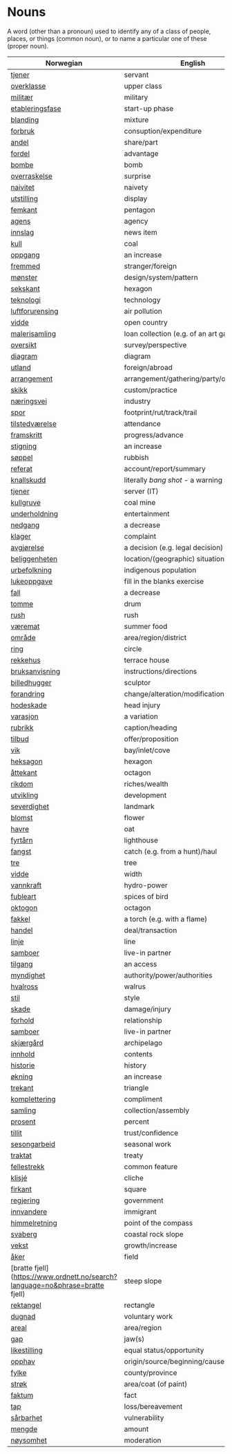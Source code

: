 # Nouns

A word (other than a pronoun) used to identify any of a class of people, places, or things (common noun), or to name a particular one of these (proper noun).

| Norwegian | English | Gender |
| --- | --- | --- |
| [tjener](https://www.ordnett.no/search?language=no&phrase=tjener) | servant | m |
| [overklasse](https://www.ordnett.no/search?language=no&phrase=overklasse) | upper class | m |
| [militær](https://www.ordnett.no/search?language=no&phrase=militær) | military | m |
| [etableringsfase](https://www.ordnett.no/search?language=no&phrase=etableringsfase) | start-up phase | m |
| [blanding](https://www.ordnett.no/search?language=no&phrase=blanding) | mixture | m |
| [forbruk](https://www.ordnett.no/search?language=no&phrase=forbruk) | consuption/expenditure | i |
| [andel](https://www.ordnett.no/search?language=no&phrase=andel) | share/part | m |
| [fordel](https://www.ordnett.no/search?language=no&phrase=fordel) | advantage | m |
| [bombe](https://www.ordnett.no/search?language=no&phrase=bombe) | bomb | m |
| [overraskelse](https://www.ordnett.no/search?language=no&phrase=overraskelse) | surprise | m |
| [naivitet](https://www.ordnett.no/search?language=no&phrase=naivitet) | naivety | m |
| [utstilling](https://www.ordnett.no/search?language=no&phrase=utstilling) | display | m |
| [femkant](https://www.ordnett.no/search?language=no&phrase=femkant) | pentagon | m |
| [agens](https://www.ordnett.no/search?language=no&phrase=agens) | agency | m |
| [innslag](https://www.ordnett.no/search?language=no&phrase=innslag) | news item | i |
| [kull](https://www.ordnett.no/search?language=no&phrase=kull) | coal | i |
| [oppgang](https://www.ordnett.no/search?language=no&phrase=oppgang) | an increase | m |
| [fremmed](https://www.ordnett.no/search?language=no&phrase=fremmed) | stranger/foreign | m |
| [mønster](https://www.ordnett.no/search?language=no&phrase=mønster) | design/system/pattern | i |
| [sekskant](https://www.ordnett.no/search?language=no&phrase=sekskant) | hexagon | m |
| [teknologi](https://www.ordnett.no/search?language=no&phrase=teknologi) | technology | m |
| [luftforurensing](https://www.ordnett.no/search?language=no&phrase=luftforurensing) | air pollution | m |
| [vidde](https://www.ordnett.no/search?language=no&phrase=vidde) | open country | m |
| [malerisamling](https://www.ordnett.no/search?language=no&phrase=malerisamling) | loan collection (e.g. of an art gallery) | m |
| [oversikt](https://www.ordnett.no/search?language=no&phrase=oversikt) | survey/perspective | m |
| [diagram](https://www.ordnett.no/search?language=no&phrase=diagram) | diagram | i |
| [utland](https://www.ordnett.no/search?language=no&phrase=utland) | foreign/abroad | m |
| [arrangement](https://www.ordnett.no/search?language=no&phrase=arrangement) | arrangement/gathering/party/organisation | i |
| [skikk](https://www.ordnett.no/search?language=no&phrase=skikk) | custom/practice | m |
| [næringsvei](https://www.ordnett.no/search?language=no&phrase=næringsvei) | industry | m |
| [spor](https://www.ordnett.no/search?language=no&phrase=spor) | footprint/rut/track/trail | i |
| [tilstedværelse](https://www.ordnett.no/search?language=no&phrase=tilstedværelse) | attendance | i |
| [framskritt](https://www.ordnett.no/search?language=no&phrase=framskritt) | progress/advance | i |
| [stigning](https://www.ordnett.no/search?language=no&phrase=stigning) | an increase | m |
| [søppel](https://www.ordnett.no/search?language=no&phrase=søppel) | rubbish | i |
| [referat](https://www.ordnett.no/search?language=no&phrase=referat) | account/report/summary | i |
| [knallskudd](https://www.ordnett.no/search?language=no&phrase=knallskudd) | literally _bang shot_ - a warning shot gun | i |
| [tjener](https://www.ordnett.no/search?language=no&phrase=tjener) | server (IT) | m |
| [kullgruve](https://www.ordnett.no/search?language=no&phrase=kullgruve) | coal mine | m |
| [underholdning](https://www.ordnett.no/search?language=no&phrase=underholdning) | entertainment | m |
| [nedgang](https://www.ordnett.no/search?language=no&phrase=nedgang) | a decrease | m |
| [klager](https://www.ordnett.no/search?language=no&phrase=klager) | complaint | m |
| [avgjørelse](https://www.ordnett.no/search?language=no&phrase=avgjørelse) | a decision (e.g. legal decision) | m |
| [beliggenheten](https://www.ordnett.no/search?language=no&phrase=beliggenheten) | location/(geographic) situation | m/f |
| [urbefolkning](https://www.ordnett.no/search?language=no&phrase=urbefolkning) | indigenous population | m |
| [lukeoppgave](https://www.ordnett.no/search?language=no&phrase=lukeoppgave) | fill in the blanks exercise | m |
| [fall](https://www.ordnett.no/search?language=no&phrase=fall) | a decrease | i |
| [tomme](https://www.ordnett.no/search?language=no&phrase=tomme) | drum | m |
| [rush](https://www.ordnett.no/search?language=no&phrase=rush) | rush | i |
| [væremat](https://www.ordnett.no/search?language=no&phrase=væremat) | summer food | m |
| [område](https://www.ordnett.no/search?language=no&phrase=område) | area/region/district | i |
| [ring](https://www.ordnett.no/search?language=no&phrase=ring) | circle | m |
| [rekkehus](https://www.ordnett.no/search?language=no&phrase=rekkehus) | terrace house | i |
| [bruksanvisning](https://www.ordnett.no/search?language=no&phrase=bruksanvisning) | instructions/directions | m |
| [billedhugger](https://www.ordnett.no/search?language=no&phrase=billedhugger) | sculptor | m |
| [forandring](https://www.ordnett.no/search?language=no&phrase=forandring) | change/alteration/modification | m |
| [hodeskade](https://www.ordnett.no/search?language=no&phrase=hodeskade) | head injury | m |
| [varasjon](https://www.ordnett.no/search?language=no&phrase=varasjon) | a variation | m |
| [rubrikk](https://www.ordnett.no/search?language=no&phrase=rubrikk) | caption/heading | m |
| [tilbud](https://www.ordnett.no/search?language=no&phrase=tilbud) | offer/proposition | i |
| [vik](https://www.ordnett.no/search?language=no&phrase=vik) | bay/inlet/cove | m |
| [heksagon](https://www.ordnett.no/search?language=no&phrase=heksagon) | hexagon | m |
| [åttekant](https://www.ordnett.no/search?language=no&phrase=åttekant) | octagon | m |
| [rikdom](https://www.ordnett.no/search?language=no&phrase=rikdom) | riches/wealth | m |
| [utvikling](https://www.ordnett.no/search?language=no&phrase=utvikling) | development | m |
| [severdighet](https://www.ordnett.no/search?language=no&phrase=severdighet) | landmark | m |
| [blomst](https://www.ordnett.no/search?language=no&phrase=blomst) | flower | m |
| [havre](https://www.ordnett.no/search?language=no&phrase=havre) | oat | m |
| [fyrtårn](https://www.ordnett.no/search?language=no&phrase=fyrtårn) | lighthouse | i |
| [fangst](https://www.ordnett.no/search?language=no&phrase=fangst) | catch (e.g. from a hunt)/haul | m |
| [tre](https://www.ordnett.no/search?language=no&phrase=tre) | tree | i |
| [vidde](https://www.ordnett.no/search?language=no&phrase=vidde) | width | m/f |
| [vannkraft](https://www.ordnett.no/search?language=no&phrase=vannkraft) | hydro-power | m |
| [fubleart](https://www.ordnett.no/search?language=no&phrase=fubleart) | spices of bird | m/f |
| [oktogon](https://www.ordnett.no/search?language=no&phrase=oktogon) | octagon | m |
| [fakkel](https://www.ordnett.no/search?language=no&phrase=fakkel) | a torch (e.g. with a flame) | m |
| [handel](https://www.ordnett.no/search?language=no&phrase=handel) | deal/transaction | m |
| [linje](https://www.ordnett.no/search?language=no&phrase=linje) | line | m |
| [samboer](https://www.ordnett.no/search?language=no&phrase=samboer) | live-in partner | m |
| [tilgang](https://www.ordnett.no/search?language=no&phrase=tilgang) | an access | i |
| [myndighet](https://www.ordnett.no/search?language=no&phrase=myndighet) | authority/power/authorities | m |
| [hvalross](https://www.ordnett.no/search?language=no&phrase=hvalross) | walrus | m |
| [stil](https://www.ordnett.no/search?language=no&phrase=stil) | style | m |
| [skade](https://www.ordnett.no/search?language=no&phrase=skade) | damage/injury | m |
| [forhold](https://www.ordnett.no/search?language=no&phrase=forhold) | relationship | i |
| [samboer](https://www.ordnett.no/search?language=no&phrase=samboer) | live-in partner | m |
| [skjærgård](https://www.ordnett.no/search?language=no&phrase=skjærgård) | archipelago | m |
| [innhold](https://www.ordnett.no/search?language=no&phrase=innhold) | contents | i |
| [historie](https://www.ordnett.no/search?language=no&phrase=historie) | history | m/f |
| [økning](https://www.ordnett.no/search?language=no&phrase=økning) | an increase | m |
| [trekant](https://www.ordnett.no/search?language=no&phrase=trekant) | triangle | m |
| [komplettering](https://www.ordnett.no/search?language=no&phrase=komplettering) | compliment | m |
| [samling](https://www.ordnett.no/search?language=no&phrase=samling) | collection/assembly | m |
| [prosent](https://www.ordnett.no/search?language=no&phrase=prosent) | percent | m |
| [tillit](https://www.ordnett.no/search?language=no&phrase=tillit) | trust/confidence | m |
| [sesongarbeid](https://www.ordnett.no/search?language=no&phrase=sesongarbeid) | seasonal work | i |
| [traktat](https://www.ordnett.no/search?language=no&phrase=traktat) | treaty | m |
| [fellestrekk](https://www.ordnett.no/search?language=no&phrase=fellestrekk) | common feature | i |
| [klisjé](https://www.ordnett.no/search?language=no&phrase=klisjé) | cliche | m |
| [firkant](https://www.ordnett.no/search?language=no&phrase=firkant) | square | m |
| [regjering](https://www.ordnett.no/search?language=no&phrase=regjering) | government | m |
| [innvandere](https://www.ordnett.no/search?language=no&phrase=innvandere) | immigrant | m |
| [himmelretning](https://www.ordnett.no/search?language=no&phrase=himmelretning) | point of the compass | m |
| [svaberg](https://www.ordnett.no/search?language=no&phrase=svaberg) | coastal rock slope | i |
| [vekst](https://www.ordnett.no/search?language=no&phrase=vekst) | growth/increase | m |
| [åker](https://www.ordnett.no/search?language=no&phrase=åker) | field | m |
| [bratte fjell](https://www.ordnett.no/search?language=no&phrase=bratte fjell) | steep slope | m |
| [rektangel](https://www.ordnett.no/search?language=no&phrase=rektangel) | rectangle | i |
| [dugnad](https://www.ordnett.no/search?language=no&phrase=dugnad) | voluntary work | m |
| [areal](https://www.ordnett.no/search?language=no&phrase=areal) | area/region | i |
| [gap](https://www.ordnett.no/search?language=no&phrase=gap) | jaw(s) | m |
| [likestilling](https://www.ordnett.no/search?language=no&phrase=likestilling) | equal status/opportunity | m |
| [opphav](https://www.ordnett.no/search?language=no&phrase=opphav) | origin/source/beginning/cause | i |
| [fylke](https://www.ordnett.no/search?language=no&phrase=fylke) | county/province | i |
| [strøk](https://www.ordnett.no/search?language=no&phrase=strøk) | area/coat (of paint) | i |
| [faktum](https://www.ordnett.no/search?language=no&phrase=faktum) | fact | i |
| [tap](https://www.ordnett.no/search?language=no&phrase=tap) | loss/bereavement | i |
| [sårbarhet](https://www.ordnett.no/search?language=no&phrase=sårbarhet) | vulnerability | m |
| [mengde](https://www.ordnett.no/search?language=no&phrase=mengde) | amount | m |
| [nøysomhet](https://www.ordnett.no/search?language=no&phrase=nøysomhet) | moderation | m |

